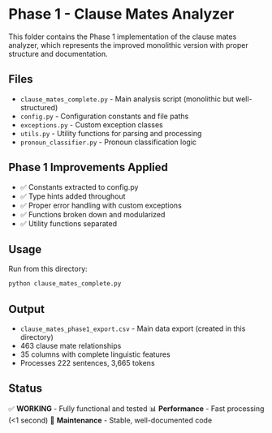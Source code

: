 # Phase 1 - Clause Mates Analyzer

This folder contains the Phase 1 implementation of the clause mates analyzer, which represents the improved monolithic version with proper structure and documentation.

## Files

- `clause_mates_complete.py` - Main analysis script (monolithic but well-structured)
- `config.py` - Configuration constants and file paths
- `exceptions.py` - Custom exception classes
- `utils.py` - Utility functions for parsing and processing
- `pronoun_classifier.py` - Pronoun classification logic

## Phase 1 Improvements Applied

- ✅ Constants extracted to config.py
- ✅ Type hints added throughout
- ✅ Proper error handling with custom exceptions
- ✅ Functions broken down and modularized
- ✅ Utility functions separated

## Usage

Run from this directory:

```bash
python clause_mates_complete.py
```

## Output

- `clause_mates_phase1_export.csv` - Main data export (created in this directory)
- 463 clause mate relationships
- 35 columns with complete linguistic features
- Processes 222 sentences, 3,665 tokens

## Status

✅ **WORKING** - Fully functional and tested
📊 **Performance** - Fast processing (<1 second)
🔧 **Maintenance** - Stable, well-documented code
